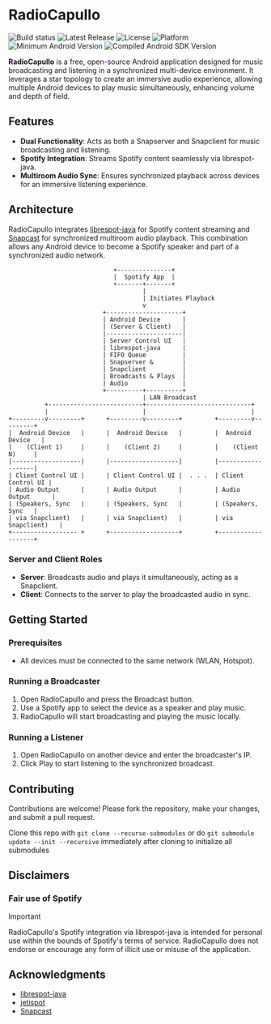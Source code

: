 # RadioCapullo

![Build status](https://img.shields.io/github/actions/workflow/status/capullo-tech/RadioCapullo/Build.yml?branch=main)
![Latest Release](https://img.shields.io/github/v/release/capullo-tech/RadioCapullo)
![License](https://img.shields.io/github/license/capullo-tech/RadioCapullo)
![Platform](https://img.shields.io/badge/Platform-Android-green.svg)
![Minimum Android Version](https://img.shields.io/badge/Min%20Android%20version-6-green)
![Compiled Android SDK Version](https://img.shields.io/badge/Compiled%20SDK%20version-34-green)

**RadioCapullo** is a free, open-source Android application designed for music broadcasting and listening in a synchronized multi-device environment. It leverages a star topology to create an immersive audio experience, allowing multiple Android devices to play music simultaneously, enhancing volume and depth of field.

## Features

- **Dual Functionality**: Acts as both a Snapserver and Snapclient for music broadcasting and listening.
- **Spotify Integration**: Streams Spotify content seamlessly via librespot-java.
- **Multiroom Audio Sync**: Ensures synchronized playback across devices for an immersive listening experience.

## Architecture

RadioCapullo integrates [librespot-java](https://github.com/devgianlu/librespot-java) for Spotify content streaming and [Snapcast](https://github.com/badaix/snapcast) for synchronized multiroom audio playback. This combination allows any Android device to become a Spotify speaker and part of a synchronized audio network.

```
                             +---------------+
                             |  Spotify App  |
                             +-------+-------+
                                     |
                                     | Initiates Playback 
                                     v
                          +---------------------+
                          | Android Device      |
                          | (Server & Client)   |
                          |---------------------|
                          | Server Control UI   |
                          | librespot-java      |
                          | FIFO Queue          |
                          | Snapserver &        |
                          | Snapclient          |
                          | Broadcasts & Plays  |
                          | Audio               |
                          +----------+----------+
                                     | LAN Broadcast
          +--------------------------+-----------------------------+
          |                          |                             |
+---------v---------+      +---------v---------+         +---------v---------+
|  Android Device   |      |  Android Device   |         |  Android Device   |
|    (Client 1)     |      |    (Client 2)     |         |    (Client N)     |
|-------------------|      |-------------------|         |-------------------|
| Client Control UI |      | Client Control UI |  . . .  | Client Control UI |
| Audio Output      |      | Audio Output      |         | Audio Output      |
| (Speakers, Sync   |      | (Speakers, Sync   |         | (Speakers, Sync   |
| via Snapclient)   |      | via Snapclient)   |         | via Snapclient)   |
+------------------ +      +-------------------+         +-------------------+
```

### Server and Client Roles

- **Server**: Broadcasts audio and plays it simultaneously, acting as a Snapclient.
- **Client**: Connects to the server to play the broadcasted audio in sync.

## Getting Started

### Prerequisites

- All devices must be connected to the same network (WLAN, Hotspot).

### Running a Broadcaster

1. Open RadioCapullo and press the Broadcast button.
2. Use a Spotify app to select the device as a speaker and play music.
3. RadioCapullo will start broadcasting and playing the music locally.

### Running a Listener

1. Open RadioCapullo on another device and enter the broadcaster's IP.
2. Click Play to start listening to the synchronized broadcast.

## Contributing

Contributions are welcome! Please fork the repository, make your changes, and submit a pull request.

Clone this repo with `git clone --recurse-submodules` or do `git submodule update --init --recursive` immediately after cloning to initialize all submodules

## Disclaimers
### Fair use of Spotify

> [!IMPORTANT]
> RadioCapullo's Spotify integration via librespot-java is intended for personal use within the bounds of Spotify's terms of service.
> RadioCapullo does not endorse or encourage any form of illicit use or misuse of the application.

## Acknowledgments

- [librespot-java](https://github.com/devgianlu/librespot-java)
- [jetispot](https://github.com/iTaysonLab/jetispot)
- [Snapcast](https://github.com/badaix/snapcast)
